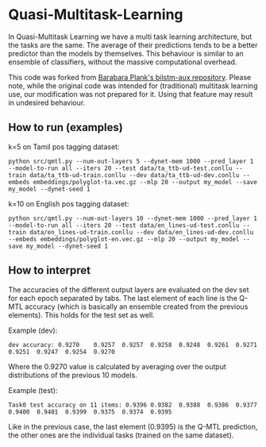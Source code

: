 # Quasi-Multitask-Learning

In Quasi-Multitask Learning we have a multi task learning architecture, but the tasks are the same.
The average of their predictions tends to be a better predictor than the models by themselves.
This behaviour is similar to an ensemble of classifiers, without the massive computational overhead.

This code was forked from [Barabara Plank's bilstm-aux repository](https://github.com/bplank/bilstm-aux).
Please note, while the original code was intended for (traditional) multitask learning use, 
our modification was not prepared for it. Using that feature may result in undesired behaviour.

## How to run (examples)

k=5 on Tamil pos tagging dataset:
```
python src/qmtl.py --num-out-layers 5 --dynet-mem 1000 --pred_layer 1 --model-to-run all --iters 20 --test data/ta_ttb-ud-test.conllu --train data/ta_ttb-ud-train.conllu --dev data/ta_ttb-ud-dev.conllu --embeds embeddings/polyglot-ta.vec.gz --mlp 20 --output my_model --save my_model --dynet-seed 1
```

k=10 on English pos tagging dataset:
```
python src/qmtl.py --num-out-layers 10 --dynet-mem 1000 --pred_layer 1 --model-to-run all --iters 20 --test data/en_lines-ud-test.conllu --train data/en_lines-ud-train.conllu --dev data/en_lines-ud-dev.conllu --embeds embeddings/polyglot-en.vec.gz --mlp 20 --output my_model --save my_model --dynet-seed 1
```

## How to interpret

The accuracies of the different output layers are evaluated on the dev set for each epoch separated by tabs. 
The last element of each line is the Q-MTL accuracy (which is basically an ensemble created from the previous elements).
This holds for the test set as well.

Example (dev):
```
dev accuracy: 0.9270	0.9257	0.9257	0.9258	0.9248	0.9261	0.9271	0.9251	0.9247	0.9254	0.9270
```

Where the 0.9270 value is calculated by averaging over the output distributions of the previous 10 models.

Example (test):
```
Task0 test accuracy on 11 items: 0.9396	0.9382	0.9388	0.9386	0.9377	0.9400	0.9401	0.9399	0.9375	0.9374	0.9395
```
Like in the previous case, the last element (0.9395) is the Q-MTL prediction, the other ones are 
the individual tasks (trained on the same dataset).